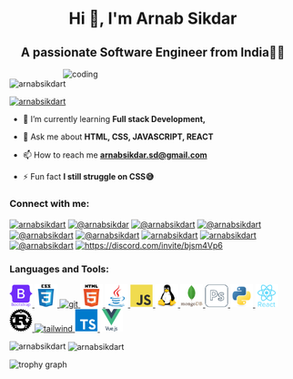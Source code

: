<h1 align="center">Hi 👋, I'm Arnab Sikdar</h1>
<h2 align="center">A passionate Software Engineer from India🧑‍💻</h2>

<img align="right" alt="coding" width="410" src="https://camo.githubusercontent.com/19db51af5f90f1b152bc0b9078f5fe97053955be5074f03f17019c70345bdcdb/68747470733a2f2f6d69726f2e6d656469756d2e636f6d2f6d61782f313336302f302a37513379765349765f7430696f4a2d5a2e676966">

<p align="left"> <img src="https://komarev.com/ghpvc/?username=arnabsikdart&label=Profile%20views&color=0e75b6&style=flat" alt="arnabsikdart" /> </p>

<p align="left"> <a href="https://twitter.com/arnabsikdart" target="blank"><img src="https://img.shields.io/twitter/follow/arnabsikdart?logo=twitter&style=for-the-badge" alt="arnabsikdart" /></a> </p>

- 🌱 I’m currently learning **Full stack Development,**

- 💬 Ask me about **HTML, CSS, JAVASCRIPT, REACT**

- 📫 How to reach me **arnabsikdar.sd@gmail.com**

- ⚡ Fun fact **I still struggle on CSS😅**

<h3 align="left">Connect with me:</h3>
<p align="left">
<a href="https://twitter.com/arnabsikdart" target="blank"><img align="center" src="https://raw.githubusercontent.com/rahuldkjain/github-profile-readme-generator/master/src/images/icons/Social/twitter.svg" alt="arnabsikdart" height="30" width="40" /></a>
<a href="https://linkedin.com/in/@arnabsikdar" target="blank"><img align="center" src="https://raw.githubusercontent.com/rahuldkjain/github-profile-readme-generator/master/src/images/icons/Social/linked-in-alt.svg" alt="@arnabsikdar" height="30" width="40" /></a>
<a href="https://stackoverflow.com/users/@arnabsikdart" target="blank"><img align="center" src="https://raw.githubusercontent.com/rahuldkjain/github-profile-readme-generator/master/src/images/icons/Social/stack-overflow.svg" alt="@arnabsikdart" height="30" width="40" /></a>
<a href="https://fb.com/@arnabsikdart" target="blank"><img align="center" src="https://raw.githubusercontent.com/rahuldkjain/github-profile-readme-generator/master/src/images/icons/Social/facebook.svg" alt="@arnabsikdart" height="30" width="40" /></a>
<a href="https://instagram.com/@arnabsikdart" target="blank"><img align="center" src="https://raw.githubusercontent.com/rahuldkjain/github-profile-readme-generator/master/src/images/icons/Social/instagram.svg" alt="@arnabsikdart" height="30" width="40" /></a>
<a href="https://medium.com/@arnabsikdart" target="blank"><img align="center" src="https://raw.githubusercontent.com/rahuldkjain/github-profile-readme-generator/master/src/images/icons/Social/medium.svg" alt="@arnabsikdart" height="30" width="40" /></a>
<a href="https://www.youtube.com/c/arnabsikdart" target="blank"><img align="center" src="https://raw.githubusercontent.com/rahuldkjain/github-profile-readme-generator/master/src/images/icons/Social/youtube.svg" alt="arnabsikdart" height="30" width="40" /></a>
<a href="https://www.codechef.com/users/arnabsikdart" target="blank"><img align="center" src="https://cdn.jsdelivr.net/npm/simple-icons@3.1.0/icons/codechef.svg" alt="arnabsikdart" height="30" width="40" /></a>
<a href="https://www.leetcode.com/@arnabsikdart" target="blank"><img align="center" src="https://raw.githubusercontent.com/rahuldkjain/github-profile-readme-generator/master/src/images/icons/Social/leet-code.svg" alt="@arnabsikdart" height="30" width="40" /></a>
<a href="https://discord.gg/https://discord.com/invite/bjsm4Vp6" target="blank"><img align="center" src="https://raw.githubusercontent.com/rahuldkjain/github-profile-readme-generator/master/src/images/icons/Social/discord.svg" alt="https://discord.com/invite/bjsm4Vp6" height="30" width="40" /></a>
</p>

<h3 align="left">Languages and Tools:</h3>
<p align="left"> <a href="https://getbootstrap.com" target="_blank" rel="noreferrer"> <img src="https://raw.githubusercontent.com/devicons/devicon/master/icons/bootstrap/bootstrap-plain-wordmark.svg" alt="bootstrap" width="40" height="40"/> </a> <a href="https://www.w3schools.com/css/" target="_blank" rel="noreferrer"> <img src="https://raw.githubusercontent.com/devicons/devicon/master/icons/css3/css3-original-wordmark.svg" alt="css3" width="40" height="40"/> </a> <a href="https://git-scm.com/" target="_blank" rel="noreferrer"> <img src="https://www.vectorlogo.zone/logos/git-scm/git-scm-icon.svg" alt="git" width="40" height="40"/> </a> <a href="https://www.w3.org/html/" target="_blank" rel="noreferrer"> <img src="https://raw.githubusercontent.com/devicons/devicon/master/icons/html5/html5-original-wordmark.svg" alt="html5" width="40" height="40"/> </a> <a href="https://www.java.com" target="_blank" rel="noreferrer"> <img src="https://raw.githubusercontent.com/devicons/devicon/master/icons/java/java-original.svg" alt="java" width="40" height="40"/> </a> <a href="https://developer.mozilla.org/en-US/docs/Web/JavaScript" target="_blank" rel="noreferrer"> <img src="https://raw.githubusercontent.com/devicons/devicon/master/icons/javascript/javascript-original.svg" alt="javascript" width="40" height="40"/> </a> <a href="https://www.linux.org/" target="_blank" rel="noreferrer"> <img src="https://raw.githubusercontent.com/devicons/devicon/master/icons/linux/linux-original.svg" alt="linux" width="40" height="40"/> </a> <a href="https://www.mongodb.com/" target="_blank" rel="noreferrer"> <img src="https://raw.githubusercontent.com/devicons/devicon/master/icons/mongodb/mongodb-original-wordmark.svg" alt="mongodb" width="40" height="40"/> </a> <a href="https://www.photoshop.com/en" target="_blank" rel="noreferrer"> <img src="https://raw.githubusercontent.com/devicons/devicon/master/icons/photoshop/photoshop-line.svg" alt="photoshop" width="40" height="40"/> </a> <a href="https://www.python.org" target="_blank" rel="noreferrer"> <img src="https://raw.githubusercontent.com/devicons/devicon/master/icons/python/python-original.svg" alt="python" width="40" height="40"/> </a> <a href="https://reactjs.org/" target="_blank" rel="noreferrer"> <img src="https://raw.githubusercontent.com/devicons/devicon/master/icons/react/react-original-wordmark.svg" alt="react" width="40" height="40"/> </a> <a href="https://www.rust-lang.org" target="_blank" rel="noreferrer"> <img src="https://raw.githubusercontent.com/devicons/devicon/master/icons/rust/rust-plain.svg" alt="rust" width="40" height="40"/> </a> <a href="https://tailwindcss.com/" target="_blank" rel="noreferrer"> <img src="https://www.vectorlogo.zone/logos/tailwindcss/tailwindcss-icon.svg" alt="tailwind" width="40" height="40"/> </a> <a href="https://www.typescriptlang.org/" target="_blank" rel="noreferrer"> <img src="https://raw.githubusercontent.com/devicons/devicon/master/icons/typescript/typescript-original.svg" alt="typescript" width="40" height="40"/> </a> <a href="https://vuejs.org/" target="_blank" rel="noreferrer"> <img src="https://raw.githubusercontent.com/devicons/devicon/master/icons/vuejs/vuejs-original-wordmark.svg" alt="vuejs" width="40" height="40"/> </a> </p>

<p><img align="left" src="https://github-readme-stats.vercel.app/api/top-langs?username=arnabsikdart&show_icons=true&theme=synthwave&locale=en&layout=compact" alt="arnabsikdart" /></p>

<p>&nbsp;<img align="center" src="https://github-readme-stats.vercel.app/api?username=arnabsikdart&show_icons=true&theme=synthwave&locale=en" alt="arnabsikdart" /></p>

 <img src="https://github-profile-trophy.vercel.app?username=arnabsikdart&theme=dracula&column=-1&row=1&margin-h=8&no-bg=false&no-frame=false&order=4" height="150" alt="trophy graph"  />
